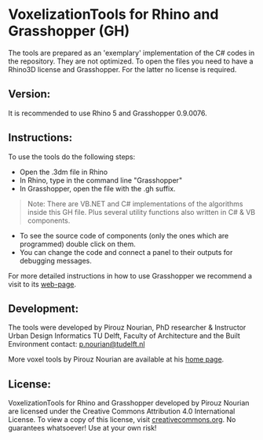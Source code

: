 VoxelizationTools for Rhino and Grasshopper (GH)
================================================

The tools are prepared as an 'exemplary' implementation of the C# codes in the repository. They are not optimized. 
To open the files you need to have a Rhino3D license and Grasshopper. For the latter no license is required.

Version:
--------
It is recommended to use Rhino 5 and Grasshopper 0.9.0076.

Instructions:
-------------

To use the tools do the following steps:
* Open the .3dm file in Rhino
* In Rhino, type in the command line "Grasshopper"
* In Grasshopper, open the file with the .gh suffix.
> Note: There are VB.NET and C# implementations of the algorithms inside this GH file. Plus several utility functions also written in C# & VB components. 
* To see the source code of components (only the ones which are programmed) double click on them. 
* You can change the code and connect a panel to their outputs for debugging messages. 
   
For more detailed instructions in how to use Grasshopper we recommend a visit to its [web-page](http://www.grasshopper3d.com/).


Development:
-------------

The tools were developed by Pirouz Nourian,
PhD researcher & Instructor 
Urban Design Informatics
TU Delft, Faculty of Architecture and the Built Environment 
contact: p.nourian@tudelft.nl 

More voxel tools by Pirouz Nourian are available at his [home page](https://sites.google.com/site/pirouznourian/otb_3dgis).

License:
--------
VoxelizationTools for Rhino and Grasshopper developed by Pirouz Nourian are licensed under the Creative Commons Attribution 4.0 International License. To view a copy of this license, visit [creativecommons.org](http://creativecommons.org/licenses/by/4.0/). No guarantees whatsoever! Use at your own risk! 
